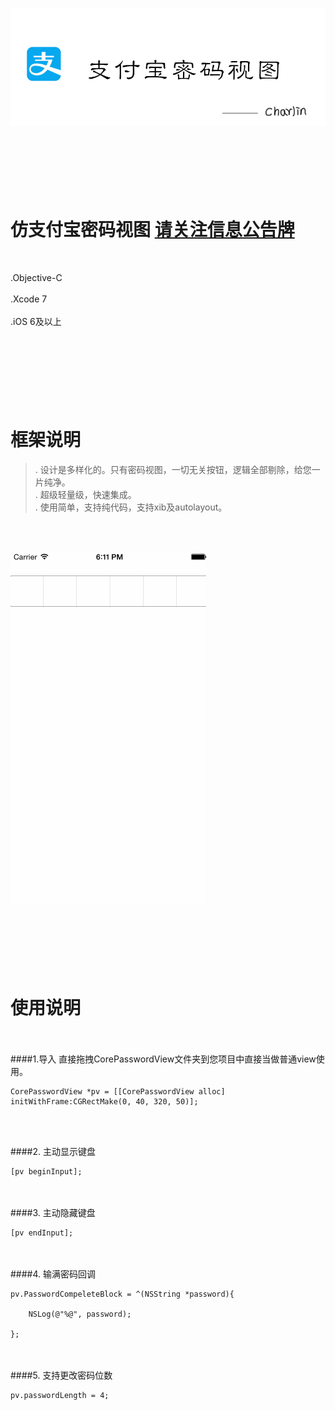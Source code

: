 
![image](https://github.com/CharlinFeng/Resource/blob/master/CorePasswordView/logo.png)<br />

<br/><br/><br/>
仿支付宝密码视图 [请关注信息公告牌](https://github.com/CharlinFeng/Show)
===============
<br/>

.Objective-C<br/><br/>
.Xcode 7<br/><br/>
.iOS 6及以上<br/><br/>


<br/><br/><br/> 
框架说明
===============

>. 设计是多样化的。只有密码视图，一切无关按钮，逻辑全部剔除，给您一片纯净。<br/> 
>. 超级轻量级，快速集成。<br/> 
>. 使用简单，支持纯代码，支持xib及autolayout。<br/> 


<br/> <br/> 

![image](https://github.com/CharlinFeng/Resource/blob/master/CorePasswordView/1.gif)<br />


<br/><br/><br/> 
使用说明
===============
<br/><br/>
####1.导入
直接拖拽CorePasswordView文件夹到您项目中直接当做普通view使用。

    CorePasswordView *pv = [[CorePasswordView alloc] initWithFrame:CGRectMake(0, 40, 320, 50)];

<br/><br/>

####2. 主动显示键盘

    [pv beginInput];
    

<br/><br/>
####3. 主动隐藏键盘

    [pv endInput];


<br/><br/>
####4. 输满密码回调

    pv.PasswordCompeleteBlock = ^(NSString *password){
    
        NSLog(@"%@", password);
        
    };


<br/><br/>
####5. 支持更改密码位数

    pv.passwordLength = 4;
